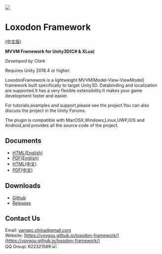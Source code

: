 ![](images/icon.png)

# Loxodon Framework

[(中文版)](https://github.com/New-Game-Studio/loxodon-framework/blob/master/README.md)

**MVVM Framework for Unity3D(C# & XLua)**

*Developed by Clark*

Requires Unity 2018.4 or higher.

LoxodonFramework is a lightweight MVVM(Model-View-ViewModel) framework built specifically to target Unity3D.
Databinding and localization are supported.It has a very flexible extensibility.It makes your game development faster and easier.

For tutorials,examples and support,please see the project.You can also discuss the project in the Unity Forums.

The plugin is compatible with MacOSX,Windows,Linux,UWP,IOS and Android,and provides all the source code of the project.

## Documents

- [HTML(English)](https://github.com/New-Game-Studio/loxodon-framework/blob/master/docs/LoxodonFramework_en.md)
- [PDF(English)](https://github.com/New-Game-Studio/loxodon-framework/raw/master/docs/LoxodonFramework_en.pdf)
- [HTML(中文)](https://github.com/New-Game-Studio/loxodon-framework/blob/master/docs/LoxodonFramework.md)
- [PDF(中文)](https://github.com/New-Game-Studio/loxodon-framework/raw/master/docs/LoxodonFramework.pdf)

## Downloads  
- [Github](https://github.com/New-Game-Studio/loxodon-framework)
- [Releases](https://github.com/New-Game-Studio/loxodon-framework/releases)

## Contact Us
Email: [yangpc.china@gmail.com](mailto:yangpc.china@gmail.com)   
Website: [https://vovgou.github.io/loxodon-framework/](https://vovgou.github.io/loxodon-framework/)  
QQ Group: 622321589 [![](https://pub.idqqimg.com/wpa/images/group.png)](https:////shang.qq.com/wpa/qunwpa?idkey=71c1e43c24900ee84aeffc76fb67c0bacddc3f62a516fe80eae6b9521f872c59)
